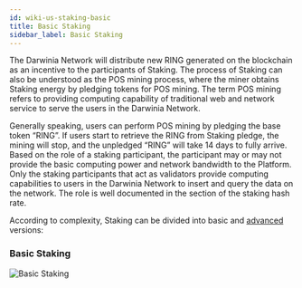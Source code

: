 ```yaml
---
id: wiki-us-staking-basic
title: Basic Staking
sidebar_label: Basic Staking
---
```


The Darwinia Network will distribute new RING generated on the blockchain as an incentive to the participants of Staking. The process of Staking can also be understood as the POS mining process, where the miner obtains Staking energy by pledging tokens for POS mining. The term POS mining refers to providing computing capability of traditional web and network service to serve the users in the Darwinia Network.

Generally speaking, users can perform POS mining by pledging the base token “RING”. If users start to retrieve the RING from Staking pledge, the mining will stop, and the unpledged “RING” will take 14 days to fully arrive. Based on the role of a staking participant, the participant may or may not provide the basic computing power and network bandwidth to the Platform. Only the staking participants that act as validators provide computing capabilities to users in the Darwinia Network to insert and query the data on the network.  The role is well documented in the section of the staking hash rate. 

According to complexity, Staking can be divided into basic and [advanced](./wiki-us-staking-advanced) versions:

### Basic Staking

![Basic Staking](assets/staking-basic.png)
